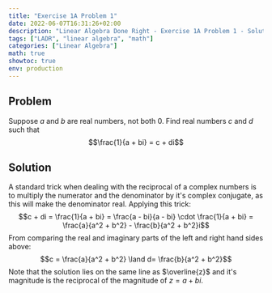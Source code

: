 ```yaml
---
title: "Exercise 1A Problem 1"
date: 2022-06-07T16:31:26+02:00
description: "Linear Algebra Done Right - Exercise 1A Problem 1 - Solution"
tags: ["LADR", "linear algebra", "math"]
categories: ["Linear Algebra"]
math: true
showtoc: true
env: production
---
```


## Problem
Suppose <i>a</i> and <i>b</i> are real numbers, not both 0. Find real numbers <i>c</i> and <i>d</i> such that </br>
$$\frac{1}{a + bi} = c + di$$

## Solution
<!-- ### Algebra -->
A standard trick when dealing with the reciprocal of a complex numbers is to multiply
the numerator and the denominator by it's complex conjugate, as this will make the 
denominator real. Applying this trick:
$$c + di = \frac{1}{a + bi} = \frac{a - bi}{a - bi} \cdot \frac{1}{a + bi} = \frac{a}{a^2 + b^2} - \frac{b}{a^2 + b^2}i$$
From comparing the real and imaginary parts of the left and right hand sides above:
$$c = \frac{a}{a^2 + b^2} \land d= \frac{b}{a^2 + b^2}$$
Note that the solution lies on the same line as $\overline{z}$ and it's magnitude is 
the reciprocal of the magnitude of $z = a + bi$.

<!-- ### Geometry
Complex numbers induce a rotation by the angle of the complex number and a scaling of it's magnitude to any number on which it is multiplied. If we let $z = a + bi$, then we would like to create a number $1/z$ which rotates $z$ onto the real line and scales $z$ by the reciprocal of it's magnitude so that $z \frac{1}{z} = 1$. To construct such a number we can use the fact that the complex conjugate of $z = a + bi$, that is $\overline{z} = a - bi$ has the negative of $z$'s angle with the real axis.
![Complex Conjugate](/LADR/Chapter1/ex1a_complex_conj.png "Image title")
Therefore $1/z$ lies on the line from the origin in the complex plane to $\overline{z}$ - this is exactly the line which rotates $z$ onto the real axis.
For $1/z$ to have the inverse magnitude of $z$ we scale $\overline{z}$ to have magnitude $1$ and then divide by the magnitude of $z$, that is (note from the figure above that $|z| = |\overline{z}|$): 
$$c + di = \frac{1}{z} = \frac{\overline{z}}{|z||\overline{z}|} = \frac{\overline{z}}{|z||z|} = \frac{\overline{z}}{|z||z|} = \frac{a - bi}{a^2 + b^2} = \frac{a}{a^2 + b^2} - \frac{b}{a^2 + b^2}i$$ -->



